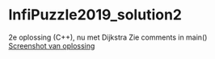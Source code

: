 # InfiPuzzle2019_solution2
2e oplossing (C++), nu met Dijkstra
Zie comments in main() </br>
[Screenshot van oplossing](/InfiPuzzle2019_solution2_output.png)
